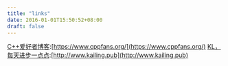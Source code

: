 ```yaml
---
title: "links"
date: 2016-01-01T15:50:52+08:00
draft: false
---
```


[C++爱好者博客](https://www.cppfans.org/):[https://www.cppfans.org/](https://www.cppfans.org/)
[KL，每天进步一点点](http://www.kailing.pub):[http://www.kailing.pub](http://www.kailing.pub)
